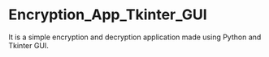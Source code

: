 # Encryption_App_Tkinter_GUI

It is a simple encryption and decryption application made using Python and Tkinter GUI.
